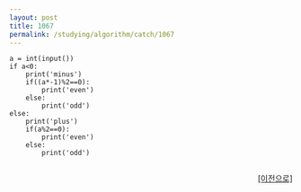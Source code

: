 ```yaml
---
layout: post
title: 1067
permalink: /studying/algorithm/catch/1067
---
```


```
a = int(input())
if a<0:
    print('minus')
    if((a*-1)%2==0):
        print('even')
    else:
        print('odd')
else:
    print('plus')
    if(a%2==0):
        print('even')
    else:
        print('odd')
    

```
  
    
    
<div style="text-align: right"> <a href = 'https://namhyo01.github.io/studying/algorithm/catch'> [이전으로] </a> </div>
